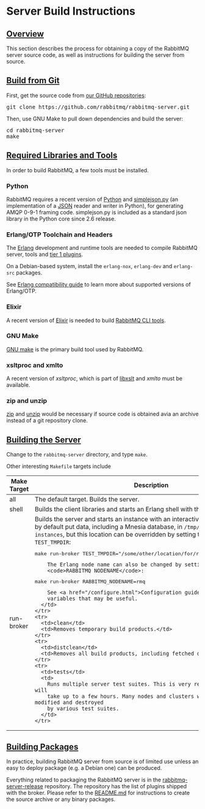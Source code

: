 <!--
Copyright (c) 2007-2020 VMware, Inc. or its affiliates.

All rights reserved. This program and the accompanying materials
are made available under the terms of the under the Apache License,
Version 2.0 (the "License”); you may not use this file except in compliance
with the License. You may obtain a copy of the License at

https://www.apache.org/licenses/LICENSE-2.0

Unless required by applicable law or agreed to in writing, software
distributed under the License is distributed on an "AS IS" BASIS,
WITHOUT WARRANTIES OR CONDITIONS OF ANY KIND, either express or implied.
See the License for the specific language governing permissions and
limitations under the License.
-->

# Server Build Instructions

## <a id="overview" class="anchor" href="#overview">Overview</a>

This section describes the process for obtaining a copy of the
RabbitMQ server source code, as well as instructions for building the
server from source.


## <a id="git" class="anchor" href="#git">Build from Git</a>

First, get the source code from [our GitHub repositories](github.html):

<pre class="lang-bash">
git clone https://github.com/rabbitmq/rabbitmq-server.git
</pre>

Then, use GNU Make to pull down dependencies and build the server:

<pre class="lang-bash">
cd rabbitmq-server
make
</pre>


## <a id="prerequisites" class="anchor" href="#prerequisites">Required Libraries and Tools</a>

In order to build RabbitMQ, a few tools must be installed.

### Python

RabbitMQ requires a recent version of [Python](http://www.python.org/download/) and [simplejson.py](http://pypi.python.org/pypi/simplejson)
(an implementation of a [JSON](http://json.org) reader
and writer in Python), for generating AMQP 0-9-1 framing code.
simplejson.py is included as a standard json library in the Python
core since 2.6 release.

### Erlang/OTP Toolchain and Headers

The [Erlang](http://www.erlang.org/download.html) development and runtime tools
are needed to compile RabbitMQ server, tools and [tier 1 plugins](/plugins.html).

On a Debian-based system, install the `erlang-nox`, `erlang-dev` and
`erlang-src` packages.

See [Erlang compatibility guide](/which-erlang.html) to learn more about supported versions of Erlang/OTP.

### Elixir

A recent version of [Elixir](https://elixir-lang.org/) is needed
to build [RabbitMQ CLI tools](/cli.html).

### GNU Make

[GNU make](http://www.gnu.org/software/make/) is the primary build tool
used by RabbitMQ.

### xsltproc and xmlto

A recent version of <i>xsltproc</i>, which is part of [libxslt](http://xmlsoft.org/XSLT/) and
<i>xmlto</i> must be available.

### zip and unzip

[zip](http://www.info-zip.org/Zip.html) and [unzip](http://www.info-zip.org/UnZip.html)
would be necessary if source code is obtained avia an archive instead of a git repository clone.


## <a id="building-server" class="anchor" href="#building-server">Building the Server</a>

Change to the `rabbitmq-server` directory, and
type `make`.

Other interesting `Makefile` targets include

<table>
  <thead>
    <tr>
      <th>Make Target</th>
      <th>Description</th>
    </tr>
  </thead>

  <tbody>
    <tr>
      <td>all</td>
      <td>
        The default target. Builds the server.
      </td>
    </tr>
    <tr>
      <td>shell</td>
      <td>
        Builds the client libraries and starts an Erlang shell with the
        libraries loaded.
      </td>
    </tr>
    <tr>
      <td>run-broker</td>
      <td>
        Builds the server and starts an instance with an
        interactive Erlang shell. This will by default put
        data, including a Mnesia database, in <code>/tmp/rabbitmq-test-instances</code>,
        but this location can be overridden by setting the
        Makefile variable <code>TEST_TMPDIR</code>:

<pre class="lang-bash">
make run-broker TEST_TMPDIR="/some/other/location/for/rabbitmq-test-instances"
</pre>

        The Erlang node name can also be changed by setting
        <code>RABBITMQ_NODENAME</code>:

<pre class="lang-bash">
make run-broker RABBITMQ_NODENAME=rmq
</pre>

        See <a href="/configure.html">Configuration guide</a> for other
        variables that may be useful.
      </td>
    </tr>
    <tr>
      <td>clean</td>
      <td>Removes temporary build products.</td>
    </tr>
    <tr>
      <td>distclean</td>
      <td>Removes all build products, including fetched dependencies.</td>
    </tr>
    <tr>
      <td>tests</td>
      <td>
        Runs multiple server test suites. This is very resource-intensive and will
        take up to a few hours. Many nodes and clusters will be started, modified and destroyed
        by various test suites.
      </td>
    </tr>
  </tbody>
</table>


## <a id="building-packages" class="anchor" href="#building-packages">Building Packages</a>

In practice, building RabbitMQ server from source is of limited use
unless an easy to deploy package (e.g. a Debian one) can be produced.

Everything related to packaging
the RabbitMQ server is in the [rabbitmq-server-release](https://github.com/rabbitmq/rabbitmq-server-release)
repository. The repository has the list of plugins
shipped with the broker. Please refer to the
[README.md](https://github.com/rabbitmq/rabbitmq-server-release/blob/master/README.md)
for instructions to create the source archive or any binary packages.
